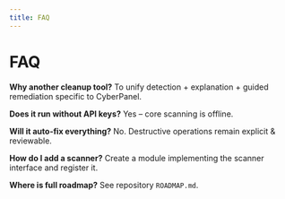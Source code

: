 ```yaml
---
title: FAQ
---
```


# FAQ

**Why another cleanup tool?**
To unify detection + explanation + guided remediation specific to CyberPanel.

**Does it run without API keys?**
Yes – core scanning is offline.

**Will it auto-fix everything?**
No. Destructive operations remain explicit & reviewable.

**How do I add a scanner?**
Create a module implementing the scanner interface and register it.

**Where is full roadmap?**
See repository `ROADMAP.md`.
